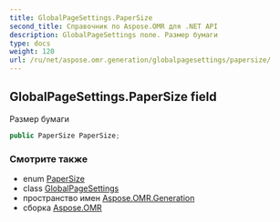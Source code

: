 ```yaml
---
title: GlobalPageSettings.PaperSize
second_title: Справочник по Aspose.OMR для .NET API
description: GlobalPageSettings поле. Размер бумаги
type: docs
weight: 120
url: /ru/net/aspose.omr.generation/globalpagesettings/papersize/
---
```

## GlobalPageSettings.PaperSize field

Размер бумаги

```csharp
public PaperSize PaperSize;
```

### Смотрите также

* enum [PaperSize](../../papersize/)
* class [GlobalPageSettings](../)
* пространство имен [Aspose.OMR.Generation](../../globalpagesettings/)
* сборка [Aspose.OMR](../../../)


